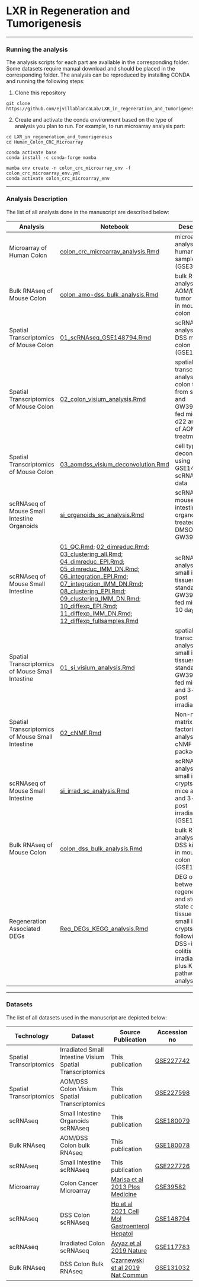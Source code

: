 # LXR in Regeneration and Tumorigenesis

***
### Running the analysis

The analysis scripts for each part are available in the corresponding folder. Some datasets require manual download and should be placed in the corresponding folder. The analysis can be reproduced by installing CONDA and running the following steps:
1. Clone this repository
```
git clone https://github.com/ejvillablancaLab/LXR_in_regeneration_and_tumorigenesis.git
```

2. Create and activate the conda environment based on the type of analysis you plan to run. For example, to run microarray analysis part:
```
cd LXR_in_regeneration_and_tumorigenesis
cd Human_Colon_CRC_Microarray

conda activate base
conda install -c conda-forge mamba

mamba env create -n colon_crc_microarray_env -f colon_crc_microarray_env.yml
conda activate colon_crc_microarray_env
```
***
### Analysis Description

The list of all analysis done in the manuscript are described below:

| Analysis | Notebook | Description | Conda Environment | Figure |
|----------|----------|-------------|-------------------|--------|
| Microarray of Human Colon | [colon_crc_microarray_analysis.Rmd](https://github.com/ejvillablancaLab/LXR_in_regeneration_and_tumorigenesis/blob/main/Human_Colon_CRC_Microarray/colon_crc_microarray_analysis.Rmd) | microarray analysis of human CRC samples (GSE39582) | [colon_crc_microarray_env.yml](https://github.com/ejvillablancaLab/LXR_in_regeneration_and_tumorigenesis/blob/main/Human_Colon_CRC_Microarray/colon_crc_microarray_env.yml) | Fig. S11.c |
| Bulk RNAseq of Mouse Colon | [colon_amo-dss_bulk_analysis.Rmd](https://github.com/ejvillablancaLab/LXR_in_regeneration_and_tumorigenesis/blob/main/Mouse_Colon_AOM-DSS_Bulk/colon_amo-dss_bulk_analysis.Rmd) | bulk RNAseq analysis of AOM/DSS tumor kinetics in mouse colon | [colon_amo-dss_bulk_env.yml](https://github.com/ejvillablancaLab/LXR_in_regeneration_and_tumorigenesis/blob/main/Mouse_Colon_AOM-DSS_Bulk/colon_amo-dss_bulk_env.yml) | Fig. 4.c |
| Spatial Transcriptomics of Mouse Colon | [01_scRNAseq_GSE148794.Rmd](https://github.com/ejvillablancaLab/LXR_in_regeneration_and_tumorigenesis/blob/main/AOMDSS_visium/01_scRNAseq_GSE148794.Rmd) | scRNAseq analysis of DSS mouse colon (GSE148794) | [colon_visium_env.yml](https://github.com/ejvillablancaLab/LXR_in_regeneration_and_tumorigenesis/blob/main/Mouse_Colon_Visium/colon_visium_env.yml) | Fig. 4.d, S10.l |
| Spatial Transcriptomics of Mouse Colon | [02_colon_visium_analysis.Rmd](https://github.com/ejvillablancaLab/LXR_in_regeneration_and_tumorigenesis/blob/main/Mouse_Colon_Visium/02_colon_visium_analysis.Rmd) | spatial transcriptomic analysis of colon tissues from standard and GW3965-diet fed mice at d22 and d43 of AOM-DSS treatment | [colon_visium_env.yml](https://github.com/ejvillablancaLab/LXR_in_regeneration_and_tumorigenesis/blob/main/Mouse_Colon_Visium/colon_visium_env.yml) | Fig. 4.d, S10.l |
| Spatial Transcriptomics of Mouse Colon | [03_aomdss_visium_deconvolution.Rmd](https://github.com/ejvillablancaLab/LXR_in_regeneration_and_tumorigenesis/blob/main/AOMDSS_visium/03_aomdss_visium_deconvolution.Rmd) | cell type deconvolution using GSE148794 scRNAseq data | [colon_visium_env.yml](https://github.com/ejvillablancaLab/LXR_in_regeneration_and_tumorigenesis/blob/main/Mouse_Colon_Visium/colon_visium_env.yml) | Fig. 4.d, S10.l |
| scRNAseq of Mouse Small Intestine Organoids | [si_organoids_sc_analysis.Rmd](https://github.com/ejvillablancaLab/LXR_in_regeneration_and_tumorigenesis/blob/main/Mouse_SI_Organoids_SC/si_organoids_sc_analysis.Rmd) | scRNAseq of mouse small intestine organoids treated with DMSO or GW3965 | [si_organoids_sc_env.yml](https://github.com/ejvillablancaLab/LXR_in_regeneration_and_tumorigenesis/blob/main/Mouse_SI_Organoids_SC/si_organoids_sc_env.yml) | Fig. S5.b-f |
| scRNAseq of Mouse Small Intestine | [01_QC.Rmd](https://github.com/ejvillablancaLab/LXR_in_regeneration_and_tumorigenesis/blob/main/Mouse_SI_SC/01_QC.Rmd); [02_dimreduc.Rmd](https://github.com/ejvillablancaLab/LXR_in_regeneration_and_tumorigenesis/blob/main/Mouse_SI_SC/02_dimreduc.Rmd); [03_clustering_all.Rmd](https://github.com/ejvillablancaLab/LXR_in_regeneration_and_tumorigenesis/blob/main/Mouse_SI_SC/03_clustering_all.Rmd); [04_dimreduc_EPI.Rmd](https://github.com/ejvillablancaLab/LXR_in_regeneration_and_tumorigenesis/blob/main/Mouse_SI_SC/04_dimreduc_EPI.Rmd); [05_dimreduc_IMM_DN.Rmd](https://github.com/ejvillablancaLab/LXR_in_regeneration_and_tumorigenesis/blob/main/Mouse_SI_SC/05_dimreduc_IMM_DN.Rmd); [06_integration_EPI.Rmd](https://github.com/ejvillablancaLab/LXR_in_regeneration_and_tumorigenesis/blob/main/Mouse_SI_SC/06_integration_EPI.Rmd); [07_integration_IMM_DN.Rmd](https://github.com/ejvillablancaLab/LXR_in_regeneration_and_tumorigenesis/blob/main/Mouse_SI_SC/07_integration_IMM_DN.Rmd); [08_clustering_EPI.Rmd](https://github.com/ejvillablancaLab/LXR_in_regeneration_and_tumorigenesis/blob/main/Mouse_SI_SC/08_clustering_EPI.Rmd); [09_clustering_IMM_DN.Rmd](https://github.com/ejvillablancaLab/LXR_in_regeneration_and_tumorigenesis/blob/main/Mouse_SI_SC/09_clustering_IMM_DN.Rmd); [10_diffexp_EPI.Rmd](https://github.com/ejvillablancaLab/LXR_in_regeneration_and_tumorigenesis/blob/main/Mouse_SI_SC/10_diffexp_EPI.Rmd); [11_diffexp_IMM_DN.Rmd](https://github.com/ejvillablancaLab/LXR_in_regeneration_and_tumorigenesis/blob/main/Mouse_SI_SC/11_diffexp_IMM_DN.Rmd); [12_diffexp_fullsamples.Rmd](https://github.com/ejvillablancaLab/LXR_in_regeneration_and_tumorigenesis/blob/main/Mouse_SI_SC/12_diffexp_fullsamples.Rmd) | scRNAseq analysis of small intestine tissues from standard and GW3965-diet fed mice for 10 days | [si_sc_env.yml](https://github.com/ejvillablancaLab/LXR_in_regeneration_and_tumorigenesis/blob/main/Mouse_SI_SC/si_sc_env.yml) | Fig. S2.a-f, h-i |
| Spatial Transcriptomics of Mouse Small Intestine | [01_si_visium_analysis.Rmd](https://github.com/ejvillablancaLab/LXR_in_regeneration_and_tumorigenesis/blob/main/Mouse_SI_Visium/01_si_visium_analysis.Rmd) | spatial transcriptomic analysis of small intestine tissues from standard and GW3965-diet fed mice at 0- and 3-days post irradiation | [si_visium_env.yml](https://github.com/ejvillablancaLab/LXR_in_regeneration_and_tumorigenesis/blob/main/Mouse_SI_Visium/si_visium_env.yml) | Fig. 1.a, S2.g, S3.e, S6.a-d |
| Spatial Transcriptomics of Mouse Small Intestine | [02_cNMF.Rmd](https://github.com/ejvillablancaLab/LXR_in_regeneration_and_tumorigenesis/blob/main/Mouse_SI_Visium/02_cNMF.Rmd) | Non-negative matrix factorization analysis by cNMF package | [si_visium_env.yml](https://github.com/ejvillablancaLab/LXR_in_regeneration_and_tumorigenesis/blob/main/Mouse_SI_Visium/si_visium_env.yml) | Fig. 1.a, S2.g, S3.e, S6.a-d |
| scRNAseq of Mouse Small Intestine | [si_irrad_sc_analysis.Rmd]() | scRNAseq analysis of small intestine crypts from mice at 0- and 3-days post irradiation (GSE117783) | [si_irrad_sc_env.yml]() | Fig. 3.b |
| Bulk RNAseq of Mouse Colon | [colon_dss_bulk_analysis.Rmd]() | bulk RNAseq analysis of DSS kinetics in mouse colon (GSE131032) | [colon_dss_bulk_env.yml]() | Fig. 3.c |
| Regeneration Associated DEGs | [Reg_DEGs_KEGG_analysis.Rmd]() | DEG overlap between regenerative and steady state colonic tissue and small intestine crypts following DSS-induced colitis and irradiation plus KEGG pathway analysis  | [Reg_DEGs_KEGG_env.yml]() | Fig. S1.a |

***
### Datasets

The list of all datasets used in the manuscript are depicted below:

| Technology | Dataset | Source Publication | Accession no |
|------------|---------|--------------------|--------------|
| Spatial Transcriptomics | Irradiated Small Intestine Visium Spatial Transcriptomics | This publication | [GSE227742](https://www.ncbi.nlm.nih.gov/geo/query/acc.cgi?acc=GSE227742) |
| Spatial Transcriptomics | AOM/DSS Colon Visium Spatial Transcriptomics | This publication | [GSE227598](https://www.ncbi.nlm.nih.gov/geo/query/acc.cgi?acc=GSE227598) |
| scRNAseq | Small Intestine Organoids scRNAseq | This publication | [GSE180079](https://www.ncbi.nlm.nih.gov/geo/query/acc.cgi?acc=GSE180079) |
| Bulk RNAseq | AOM/DSS Colon bulk RNAseq | This publication | [GSE180078](https://www.ncbi.nlm.nih.gov/geo/query/acc.cgi?acc=GSE180078) |
| scRNAseq | Small Intestine scRNAseq | This publication | [GSE227726](https://www.ncbi.nlm.nih.gov/geo/query/acc.cgi?acc=GSE227726) |
| Microarray | Colon Cancer Microarray | [Marisa et al 2013 Plos Medicine](https://journals.plos.org/plosmedicine/article?id=10.1371/journal.pmed.1001453) | [GSE39582](https://www.ncbi.nlm.nih.gov/geo/query/acc.cgi?acc=GSE39582) |
| scRNAseq | DSS Colon scRNAseq | [Ho et al 2021 Cell Mol Gastroenterol Hepatol](https://www.sciencedirect.com/science/article/pii/S2352345X21000758?via%3Dihub) | [GSE148794](https://www.ncbi.nlm.nih.gov/geo/query/acc.cgi?acc=GSE148794) |
| scRNAseq | Irradiated Colon scRNAseq | [Ayyaz et al 2019 Nature](https://www.nature.com/articles/s41586-019-1154-y) | [GSE117783](https://www.ncbi.nlm.nih.gov/geo/query/acc.cgi?acc=GSE117783)
| Bulk RNAseq | DSS Colon Bulk RNAseq | [Czarnewski et al 2019 Nat Commun](https://www.nature.com/articles/s41467-019-10769-x) | [GSE131032](https://www.ncbi.nlm.nih.gov/geo/query/acc.cgi?acc=GSE131032) |

